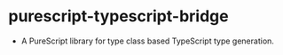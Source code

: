 # purescript-typescript-bridge

- A PureScript library for type class based TypeScript type generation.

